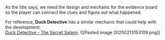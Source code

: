 As the title says, we need the design and mechanic for the evidence board so the player can connect the clues and figure out what happened.

For reference, **Duck Detective** has a similar mechanic that could help with the development:  
[Duck Detective - The Secret Salami](https://store.steampowered.com/app/2637990/Duck_Detective_The_Secret_Salami/).
![[Pasted image 20250213153109.png]]